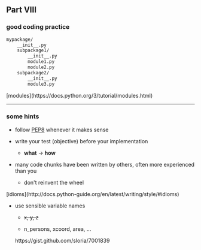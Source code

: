 ## Part VIII
### good coding practice

```bash
mypackage/
    __init__.py
    subpackage1/
        __init__.py
        module1.py
        module2.py
    subpackage2/
        __init__.py
        module3.py
```

<div class="see also">[modules](https://docs.python.org/3/tutorial/modules.html)</a></div>

---

### some hints

* follow [PEP8](https://www.python.org/dev/peps/pep-0008/) whenever it makes sense

* write your test (objective) before your implementation

  * __what__ &rightarrow; __how__

* many code chunks have been written by others, often more experienced than you

  * don't reinvent the wheel

<div class="see also">[idioms](http://docs.python-guide.org/en/latest/writing/style/#idioms)</div>

* use sensible variable names

  * ~~x, y, z~~

  * n_persons, xcoord, area, &#8230;

  <div class="see also">https://gist.github.com/sloria/7001839</div>
